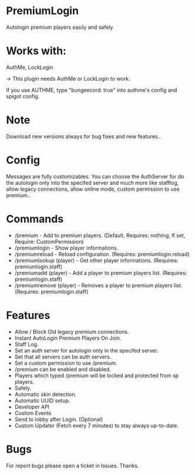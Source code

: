 # PremiumLogin
Autologin premium players easily and safely. 

# Works with:
AuthMe, LockLogin

-> This plugin needs AuthMe or LockLogin to work.

If you use AUTHME, type "bungeecord: true" into authme's config and spigot config.

# Note
Download new versions always for bug fixes and new features..

# Config
Messages are fully customizables.
You can choose the AuthServer for do the autologin only into the specifed server and much more like stafflog, allow legacy connections, allow online mode, custom permission to use premium..

# Commands

- /premium - Add to premium players. (Default, Requires: nothing, If set, Require: CustomPermission)
- /premiumlogin - Show player informations.
- /premiumreload - Reload configuration. (Requires: premiumlogin.reload)
- /premiumlookup (player) - Get other player informations. (Requires: premiumlogin.staff)
- /premiumadd (player) - Add a player to premium players list. (Requires: premiumlogin.staff)
- /premiumremove (player) - Removes a player to premium players list. (Requires: premiumlogin.staff)

# Features
- Allow / Block Old legacy premium connections.
- Instant AutoLogin Premium Players On Join.
- Staff Log.
- Set an auth server for autologin only in the specifed server.
- Set that all servers can be auth servers.
- Set a custom permission to use /premium.
- /premium can be enabled and disabled.
- Players which typed /premium will be locked and protected from sp players.
- Safely.
- Automatic skin detection.
- Automatic UUID setup.
- Developer API
- Custom Events
- Send to lobby after Login. (Optional)
- Custom Updater (Fetch every 7 minutes) to stay always up-to-date.

# Bugs
For report bugs please open a ticket in Issues. Thanks.
